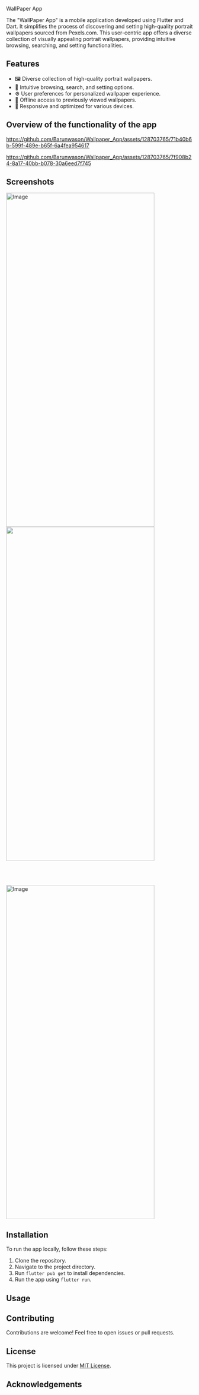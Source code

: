 WallPaper App

The "WallPaper App" is a mobile application developed using Flutter and Dart. It simplifies the process of discovering and setting high-quality portrait wallpapers sourced from Pexels.com. This user-centric app offers a diverse collection of visually appealing portrait wallpapers, providing intuitive browsing, searching, and setting functionalities.

## Features

- 🖼️ Diverse collection of high-quality portrait wallpapers.
- 🌟 Intuitive browsing, search, and setting options.
- ⚙️ User preferences for personalized wallpaper experience.
- 📶 Offline access to previously viewed wallpapers.
- 📱 Responsive and optimized for various devices.
## Overview of the functionality of the app


https://github.com/Barunwason/Wallpaper_App/assets/128703765/71b40b6b-599f-489e-b65f-6a4fea954617


https://github.com/Barunwason/Wallpaper_App/assets/128703765/7f908b24-8a17-40bb-b078-30a6eed7f745



## Screenshots
<img src="https://github.com/Barunwason/Wallpaper_App/assets/128703765/3f5a6b1d-7872-4fd5-89ce-d37c6577e34f" alt="Image" width="400" height="900">
<img src="https://github.com/Barunwason/Wallpaper_App/assets/128703765/d68a8cb3-74b5-4300-95a4-7c383e08ae1a" alt"Image" width="400" height="900">

<br><br><br>
<img src="https://github.com/Barunwason/Wallpaper_App/assets/128703765/dd9fdc11-a2b2-410c-88c6-4cfd4aa4247d" alt="Image" width="400" height="900">

## Installation

To run the app locally, follow these steps:

1. Clone the repository.
2. Navigate to the project directory.
3. Run `flutter pub get` to install dependencies.
4. Run the app using `flutter run`.

## Usage

<!-- Add usage instructions -->

## Contributing

Contributions are welcome! Feel free to open issues or pull requests.

## License

This project is licensed under [MIT License](LICENSE).

## Acknowledgements

<!-- Add acknowledgements or credits -->

